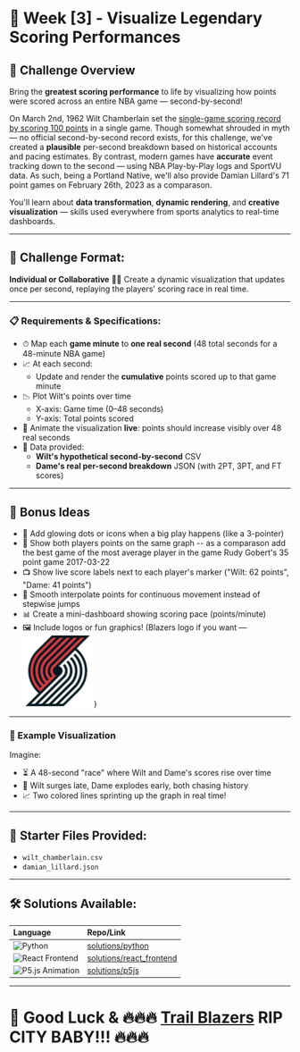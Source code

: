 # 🏀 Week [3] - Visualize Legendary Scoring Performances

## 📝 Challenge Overview
Bring the **greatest scoring performance** to life by visualizing how points were scored across an entire NBA game — second-by-second!

On March 2nd, 1962 Wilt Chamberlain set the [single-game scoring record by scoring 100 points](https://en.wikipedia.org/wiki/Wilt_Chamberlain%27s_100-point_game) in a single game. Though somewhat shrouded in myth — no official second-by-second record exists, for this challenge, we've created a **plausible** per-second breakdown based on historical accounts and pacing estimates. By contrast, modern games have **accurate** event tracking down to the second — using NBA Play-by-Play logs and SportVU data. As such, being a Portland Native, we'll also provide Damian Lillard's 71 point games on February 26th, 2023 as a comparason. 

You'll learn about **data transformation**, **dynamic rendering**, and **creative visualization** — skills used everywhere from sports analytics to real-time dashboards.

---
## 🏁 Challenge Format:
**Individual or Collaborative** 👤👥 Create a dynamic visualization that updates once per second, replaying the players' scoring race in real time.

---
### 📋 Requirements & Specifications:

- ⏱ Map each **game minute** to **one real second** (48 total seconds for a 48-minute NBA game)
- 📈 At each second:
  - Update and render the **cumulative** points scored up to that game minute
- 📉 Plot Wilt's points over time
  - X-axis: Game time (0–48 seconds)
  - Y-axis: Total points scored
- 🎥 Animate the visualization **live**: points should increase visibly over 48 real seconds
- 📜 Data provided:
  - **Wilt's hypothetical second-by-second** CSV
  - **Dame's real per-second breakdown** JSON (with 2PT, 3PT, and FT scores)

---

## 🎯 Bonus Ideas

- 🌟 Add glowing dots or icons when a big play happens (like a 3-pointer)
- 🌟 Show both players points on the same graph
-- as a comparason add the best game of the most average player in the game Rudy Gobert's 35 point game 2017-03-22
- 📺 Show live score labels next to each player's marker ("Wilt: 62 points", "Dame: 41 points")
- 🚀 Smooth interpolate points for continuous movement instead of stepwise jumps
- 📊 Create a mini-dashboard showing scoring pace (points/minute)
- 🖼 Include logos or fun graphics! (Blazers logo if you want — ![Trail Blazers](files/trailblazers.png))

---

### 🔧 Example Visualization

Imagine:

- ⏳ A 48-second "race" where Wilt and Dame's scores rise over time
- 🎯 Wilt surges late, Dame explodes early, both chasing history
- 📈 Two colored lines sprinting up the graph in real time!

---

## 📂 Starter Files Provided:
- `wilt_chamberlain.csv`
- `damian_lillard.json`

---

## 🛠 Solutions Available:
| Language | Repo/Link |
|:---------|:----------|
| ![Python](https://img.shields.io/badge/Python-3.11-blue?logo=python) | [solutions/python](solutions/python) |
| ![React Frontend](https://img.shields.io/badge/React-18-blue?logo=react) | [solutions/react_frontend](solutions/react_frontend) |
| ![P5.js Animation](https://img.shields.io/badge/p5.js-1.4.0-red?logo=javascript) | [solutions/p5js](solutions/p5js) |

---
# 🏁 Good Luck & 🔥🔥🔥 [Trail Blazers](files/trailblazers.png) RIP CITY BABY!!! 🔥🔥🔥

